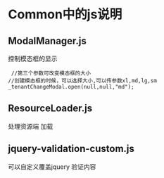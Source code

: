 # Common中的js说明


## ModalManager.js

控制模态框的显示

```
 //第三个参数可改变模态框的大小
//创建模态框的时候，可以选择大小,可以传参数xl,md,lg,sm
_tenantChangeModal.open(null,null,"md");
```

## ResourceLoader.js

处理资源端 加载

## jquery-validation-custom.js
可以自定义覆盖jquery 验证内容